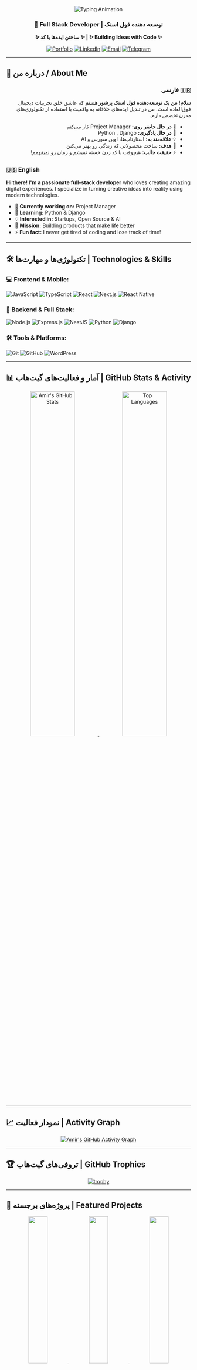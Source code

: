 <div align="center">
  
<!-- بنر سفارشی -->
<img src="https://readme-typing-svg.herokuapp.com?font=Fira+Code&weight=600&size=30&duration=4000&pause=1000&color=00FF00&center=true&vCenter=true&width=600&height=80&lines=Hello%2C+I'm+Amir+Hosein+Mohammadi!;Full+Stack+Developer;Building+Ideas+with+Code" alt="Typing Animation" />

### 💫 Full Stack Developer | توسعه دهنده فول استک
**✨ ساختن ایده‌ها با کد ✨ | ✨ Building Ideas with Code ✨**

[![Portfolio](https://img.shields.io/badge/🌐_Portfolio-00CC99?style=for-the-badge&logo=google-chrome&logoColor=white)](https://amirhmohammadi1.github.io/my-resume/)
[![LinkedIn](https://img.shields.io/badge/💼_LinkedIn-0A66C2?style=for-the-badge&logo=linkedin&logoColor=white)](https://linkedin.com/in/AmirHMohammadi/)
[![Email](https://img.shields.io/badge/📧_Email-D14836?style=for-the-badge&logo=gmail&logoColor=white)](mailto:a.h.mohammadi5@gmail.com)
[![Telegram](https://img.shields.io/badge/Telegram-26A5E4?style=for-the-badge&logo=telegram&logoColor=white)](https://t.me/mr_amir_developer)

</div>

---

## 🎯 درباره من / About Me

<div dir="rtl" align="right">

### 🇮🇷 فارسی
**سلام! من یک توسعه‌دهنده فول استک پرشور هستم** که عاشق خلق تجربیات دیجیتال فوق‌العاده است. من در تبدیل ایده‌های خلاقانه به واقعیت با استفاده از تکنولوژی‌های مدرن تخصص دارم.

- 🔭 **در حال حاضر روی:** Project Manager کار می‌کنم
- 🌱 **در حال یادگیری:** Python , Django
- 💡 **علاقه‌مند به:** استارتاپ‌ها، اوپن سورس و AI
- 🎯 **هدف:** ساخت محصولاتی که زندگی رو بهتر می‌کنن
- ⚡ **حقیقت جالب:** هیچوقت با کد زدن خسته نمیشم و زمان رو نمیفهمم!

</div>

<div dir="ltr" align="left">

### 🇺🇸 English  
**Hi there! I'm a passionate full-stack developer** who loves creating amazing digital experiences. I specialize in turning creative ideas into reality using modern technologies.

- 🔭 **Currently working on:** Project Manager
- 🌱 **Learning:** Python & Django
- 💡 **Interested in:** Startups, Open Source & AI
- 🎯 **Mission:** Building products that make life better
- ⚡ **Fun fact:** I never get tired of coding and lose track of time!

</div>

---

## 🛠️ تکنولوژی‌ها و مهارت‌ها | Technologies & Skills

### **💻 Frontend & Mobile:**
![JavaScript](https://img.shields.io/badge/JavaScript-F7DF1E?style=for-the-badge&logo=javascript&logoColor=black)
![TypeScript](https://img.shields.io/badge/TypeScript-3178C6?style=for-the-badge&logo=typescript&logoColor=white)
![React](https://img.shields.io/badge/React-61DAFB?style=for-the-badge&logo=react&logoColor=black)
![Next.js](https://img.shields.io/badge/Next.js-000000?style=for-the-badge&logo=nextdotjs&logoColor=white)
![React Native](https://img.shields.io/badge/React_Native-61DAFB?style=for-the-badge&logo=react&logoColor=black)

### **🚀 Backend & Full Stack:**
![Node.js](https://img.shields.io/badge/Node.js-339933?style=for-the-badge&logo=nodedotjs&logoColor=white)
![Express.js](https://img.shields.io/badge/Express.js-000000?style=for-the-badge&logo=express&logoColor=white)
![NestJS](https://img.shields.io/badge/NestJS-E0234E?style=for-the-badge&logo=nestjs&logoColor=white)
![Python](https://img.shields.io/badge/Python-3776AB?style=for-the-badge&logo=python&logoColor=white)
![Django](https://img.shields.io/badge/Django-092E20?style=for-the-badge&logo=django&logoColor=white)

### **🛠️ Tools & Platforms:**
![Git](https://img.shields.io/badge/Git-F05032?style=for-the-badge&logo=git&logoColor=white)
![GitHub](https://img.shields.io/badge/GitHub-181717?style=for-the-badge&logo=github&logoColor=white)
![WordPress](https://img.shields.io/badge/WordPress-21759B?style=for-the-badge&logo=wordpress&logoColor=white)

---

## 📊 آمار و فعالیت‌های گیت‌هاب | GitHub Stats & Activity

<div align="center">

<!-- آمار پیشرفته با customization کامل -->
<a href="https://github.com/AmirHMohammadi1">
  <img width="49%" src="https://github-readme-stats.vercel.app/api?username=AmirHMohammadi1&show_icons=true&theme=radical&hide_border=true&bg_color=0D1117&title_color=00FF00&icon_color=00FF00&text_color=FFFFFF&border_radius=10&include_all_commits=true&count_private=true&hide=issues" alt="Amir's GitHub Stats" />
  <img width="49%" src="https://github-readme-stats.vercel.app/api/top-langs/?username=AmirHMohammadi1&layout=compact&theme=radical&hide_border=true&bg_color=0D1117&title_color=00FF00&text_color=FFFFFF&border_radius=10&langs_count=8&hide=html,css,scss" alt="Top Languages" />
</a>

<br/>
<br/>

<!-- streak stats با customization -->
<!-- <a href="https://github.com/AmirHMohammadi1">
  <img width="49%" src="https://github-readme-streak-stats.herokuapp.com/?user=AmirHMohammadi1&theme=radical&hide_border=true&background=0D1117&ring=00FF00&fire=00FF00&currStreakLabel=00FF00&border_radius=10" alt="GitHub Streak" /> -->
  

</div>

---

## 📈 نمودار فعالیت | Activity Graph

<div align="center">

<!-- نمودار فعالیت گیت‌هاب -->
[![Amir's GitHub Activity Graph](https://github-readme-activity-graph.vercel.app/graph?username=AmirHMohammadi1&theme=radical&bg_color=0D1117&color=00FF00&line=00FF00&point=FFFFFF&hide_border=true&area=true&custom_title=Amir's%20GitHub%20Activity)](https://github.com/AmirHMohammadi1)

</div>

---

## 🏆 تروفی‌های گیت‌هاب | GitHub Trophies

<div align="center">

<!-- تروفی‌های پیشرفته -->
[![trophy](https://github-profile-trophy.vercel.app/?username=AmirHMohammadi1&theme=radical&no-frame=true&row=2&column=4&margin-w=15&margin-h=15)](https://github.com/ryo-ma/github-profile-trophy)

</div>

---

## 🎯 پروژه‌های برجسته | Featured Projects

<div align="center">

<!-- کارت‌های پروژه -->
<a href="https://amirhmohammadi1.github.io/my-resume/">
  <img width="32%" src="https://github-readme-stats.vercel.app/api/pin/?username=AmirHMohammadi1&repo=my-resume&theme=radical&hide_border=true" />
</a>
<a href="https://github.com/AmirHMohammadi1">
  <img width="32%" src="https://github-readme-stats.vercel.app/api/pin/?username=AmirHMohammadi1&repo=Express-LMS&theme=radical&hide_border=true" />
</a>
<a href="https://github.com/AmirHMohammadi1">
  <img width="32%" src="https://github-readme-stats.vercel.app/api/pin/?username=AmirHMohammadi1&repo=NEXTUI&theme=radical&hide_border=true" />
</a>

</div>

---

## 📫 ارتباط با من | Let's Connect

<div align="center">

<!-- [![Twitter](https://img.shields.io/badge/Twitter-1DA1F2?style=for-the-badge&logo=twitter&logoColor=white)](https://twitter.com/your-handle) -->
[![Portfolio](https://img.shields.io/badge/🌐_Portfolio-00CC99?style=for-the-badge&logo=google-chrome&logoColor=white)](https://amirhmohammadi1.github.io/my-resume/)
[![LinkedIn](https://img.shields.io/badge/💼_LinkedIn-0A66C2?style=for-the-badge&logo=linkedin&logoColor=white)](https://linkedin.com/in/AmirHMohammadi/)
[![Email](https://img.shields.io/badge/📧_Email-D14836?style=for-the-badge&logo=gmail&logoColor=white)](mailto:a.h.mohammadi5@gmail.com)
[![Telegram](https://img.shields.io/badge/Telegram-26A5E4?style=for-the-badge&logo=telegram&logoColor=white)](https://t.me/mr_amir_developer)
<!-- [![Instagram](https://img.shields.io/badge/Instagram-E4405F?style=for-the-badge&logo=instagram&logoColor=white)](https://instagram.com/your-profile) -->

<br/>

### 🌟 "کد بزن، خطا بگیر، یاد بگیر، تکرار کن!"
### 🌟 "Code, Error, Learn, Repeat!"

![Visitor Count](https://komarev.com/ghpvc/?username=AmirHMohammadi1&style=for-the-badge&color=blueviolet&label=👁️%20PROFILE%20VIEWS)

</div>

---

<div align="center">

<!-- مارک پایین صفحه -->
<img src="https://capsule-render.vercel.app/api?type=waving&color=00ff00&height=100&section=footer&text=Thanks%20For%20Visiting!&fontSize=20&fontColor=000000" />

</div>
